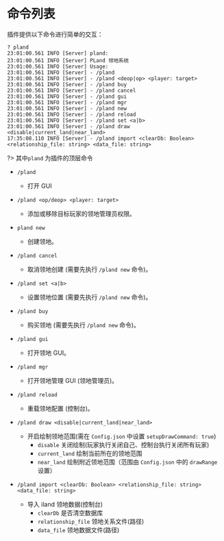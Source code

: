 # 命令列表

插件提供以下命令进行简单的交互：

```log
? pland
23:01:00.561 INFO [Server] pland:
23:01:00.561 INFO [Server] PLand 领地系统
23:01:00.561 INFO [Server] Usage:
23:01:00.561 INFO [Server] - /pland
23:01:00.561 INFO [Server] - /pland <deop|op> <player: target>
23:01:00.561 INFO [Server] - /pland buy
23:01:00.561 INFO [Server] - /pland cancel
23:01:00.561 INFO [Server] - /pland gui
23:01:00.561 INFO [Server] - /pland mgr
23:01:00.561 INFO [Server] - /pland new
23:01:00.561 INFO [Server] - /pland reload
23:01:00.561 INFO [Server] - /pland set <a|b>
23:01:00.561 INFO [Server] - /pland draw <disable|current_land|near_land>
17:35:08.110 INFO [Server] - /pland import <clearDb: Boolean> <relationship_file: string> <data_file: string>
```

?> 其中`pland` 为插件的顶层命令

- `/pland`
  - 打开 GUI

- `/pland <op/deop> <player: target>`
  - 添加或移除目标玩家的领地管理员权限。

- `pland new`
  - 创建领地。

- `/pland cancel`
  - 取消领地创建 (需要先执行 `/pland new` 命令)。

- `/pland set <a|b>`
  - 设置领地位置 (需要先执行 `/pland new` 命令)。

- `/pland buy`
  - 购买领地 (需要先执行 `/pland new` 命令)。

- `/pland gui`
  - 打开领地 GUI。

- `/pland mgr`
  - 打开领地管理 GUI (领地管理员)。

- `/pland reload`
  - 重载领地配置 (控制台)。

- `/pland draw <disable|current_land|near_land>`
  - 开启绘制领地范围(需在 `Config.json` 中设置 `setupDrawCommand: true`)
    - `disable` 关闭绘制(玩家执行关闭自己、控制台执行关闭所有玩家)
    - `current_land` 绘制当前所在的领地范围
    - `near_land` 绘制附近领地范围（范围由 `Config.json` 中的 `drawRange` 设置）

- `/pland import <clearDb: Boolean> <relationship_file: string> <data_file: string>`
  - 导入 iland 领地数据(控制台)
    - `clearDb` 是否清空数据库
    - `relationship_file` 领地关系文件(路径)
    - `data_file` 领地数据文件(路径)
